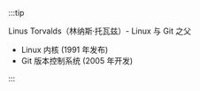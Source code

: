 :::tip

Linus Torvalds（林纳斯·托瓦兹）- Linux 与 Git 之父

- Linux 内核 (1991 年发布)
- Git 版本控制系统 (2005 年开发)

:::
